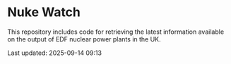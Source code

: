 # Nuke Watch

This repository includes code for retrieving the latest information available on the output of EDF nuclear power plants in the UK.

Last updated: 2025-09-14 09:13